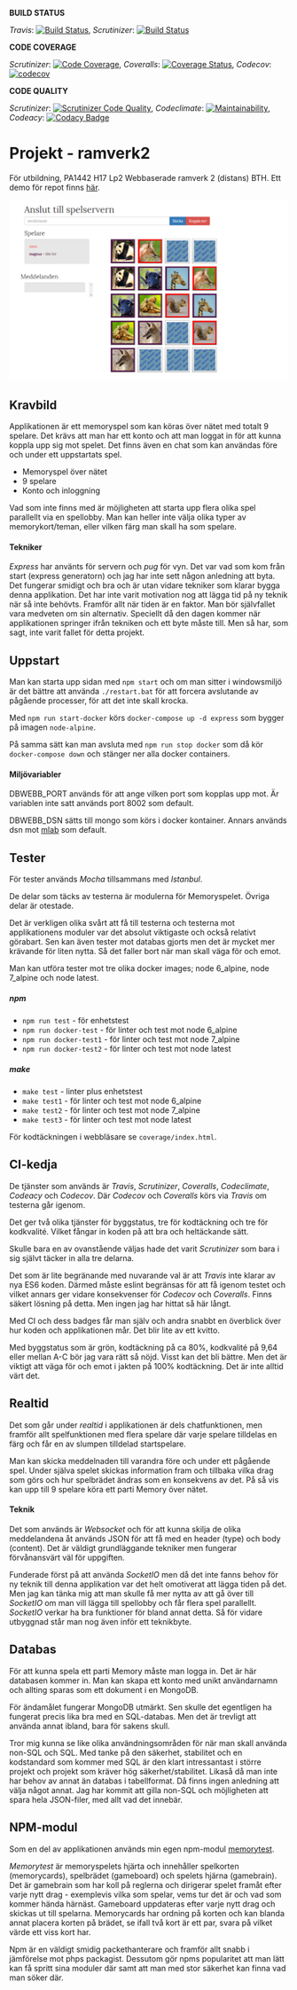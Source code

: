 **BUILD STATUS**

*Travis*: [![Build Status](https://travis-ci.org/bredsjomagnus/ramverk2projekt.svg?branch=master)](https://travis-ci.org/bredsjomagnus/ramverk2projekt), *Scrutinizer*: [![Build Status](https://scrutinizer-ci.com/g/bredsjomagnus/ramverk2projekt/badges/build.png?b=master)](https://scrutinizer-ci.com/g/bredsjomagnus/ramverk2projekt/build-status/master)


**CODE COVERAGE**

*Scrutinizer*: [![Code Coverage](https://scrutinizer-ci.com/g/bredsjomagnus/ramverk2projekt/badges/coverage.png?b=master)](https://scrutinizer-ci.com/g/bredsjomagnus/ramverk2projekt/?branch=master), *Coveralls*: [![Coverage Status](https://coveralls.io/repos/github/bredsjomagnus/ramverk2projekt/badge.svg?branch=master)](https://coveralls.io/github/bredsjomagnus/ramverk2projekt?branch=master), *Codecov*: [![codecov](https://codecov.io/gh/bredsjomagnus/ramverk2projekt/branch/master/graph/badge.svg)](https://codecov.io/gh/bredsjomagnus/ramverk2projekt)

<!-- *Codeclimate*: [![Test Coverage](https://api.codeclimate.com/v1/badges/fe43330227738fcde371/test_coverage)](https://codeclimate.com/github/bredsjomagnus/ramverk2projekt/test_coverage) -->

**CODE QUALITY**

*Scrutinizer*: [![Scrutinizer Code Quality](https://scrutinizer-ci.com/g/bredsjomagnus/ramverk2projekt/badges/quality-score.png?b=master)](https://scrutinizer-ci.com/g/bredsjomagnus/ramverk2projekt/?branch=master), *Codeclimate*: [![Maintainability](https://api.codeclimate.com/v1/badges/fe43330227738fcde371/maintainability)](https://codeclimate.com/github/bredsjomagnus/ramverk2projekt/maintainability), *Codeacy*: [![Codacy Badge](https://api.codacy.com/project/badge/Grade/59e45be9ec944a0b8b08992f61086b85)](https://www.codacy.com/app/bredsjomagnus/ramverk2projekt?utm_source=github.com&amp;utm_medium=referral&amp;utm_content=bredsjomagnus/ramverk2projekt&amp;utm_campaign=Badge_Grade)

# Projekt - ramverk2
För utbildning, PA1442 H17 Lp2 Webbaserade ramverk 2 (distans) BTH.
Ett demo för repot finns [här](http://82.102.5.98:8002/).

![demobild](/public/images/gitimage.png)

## Kravbild
Applikationen är ett memoryspel som kan köras över nätet med totalt 9 spelare. Det krävs att man har ett konto och att man loggat in för att kunna koppla upp sig mot spelet. Det finns även en chat som kan användas före och under ett uppstartats spel.

* Memoryspel över nätet
* 9 spelare
* Konto och inloggning

Vad som inte finns med är möjligheten att starta upp flera olika spel parallellt via en spellobby. Man kan heller inte välja olika typer av memorykort/teman, eller vilken färg man skall ha som spelare.

#### Tekniker
*Express* har använts för servern och *pug* för vyn. Det var vad som kom från start (express generatorn) och jag har inte sett någon anledning att byta. Det fungerar smidigt och bra och är utan vidare tekniker som klarar bygga denna applikation. Det har inte varit motivation nog att lägga tid på ny teknik när så inte behövts. Framför allt när tiden är en faktor. Man bör självfallet vara medveten om sin alternativ. Speciellt då den dagen kommer när applikationen springer ifrån tekniken och ett byte måste till. Men så har, som sagt, inte varit fallet för detta projekt.

## Uppstart
Man kan starta upp sidan med `npm start` och om man sitter i windowsmiljö är det bättre att använda `./restart.bat` för att forcera avslutande av pågående processer, för att det inte skall krocka.

Med `npm run start-docker` körs `docker-compose up -d express` som bygger på imagen `node-alpine`.

På samma sätt kan man avsluta med `npm run stop docker` som då kör `docker-compose down` och stänger ner alla docker containers.

#### Miljövariabler
DBWEBB_PORT används för att ange vilken port som kopplas upp mot. Är variablen inte satt används port 8002 som default.

DBWEBB_DSN sätts till mongo som körs i docker kontainer. Annars används dsn mot [mlab](https://mlab.com/) som default.

## Tester
För tester används *Mocha* tillsammans med *Istanbul*.

De delar som täcks av testerna är modulerna för Memoryspelet. Övriga delar är otestade.

Det är verkligen olika svårt att få till testerna och testerna mot applikationens moduler var det absolut viktigaste och också relativt görabart. Sen kan även tester mot databas gjorts men det är mycket mer krävande för liten nytta. Så det faller bort när man skall väga för och emot.

Man kan utföra tester mot tre olika docker images; node 6_alpine, node 7_alpine och node latest.

##### npm
* `npm run test` - för enhetstest
* `npm run docker-test` - för linter och test mot node 6_alpine
* `npm run docker-test1` - för linter och test mot node 7_alpine
* `npm run docker-test2` - för linter och test mot node latest

##### make

* `make test` - linter plus enhetstest
* `make test1` - för linter och test mot node 6_alpine
* `make test2` - för linter och test mot node 7_alpine
* `make test3` - för linter och test mot node latest

För kodtäckningen i webbläsare se `coverage/index.html`.

## CI-kedja
De tjänster som används är *Travis*, *Scrutinizer*, *Coveralls*, *Codeclimate*, *Codeacy* och *Codecov*. Där *Codecov* och *Coveralls* körs via *Travis* om testerna går igenom.

Det ger två olika tjänster för byggstatus, tre för kodtäckning och tre för kodkvalité. Vilket fångar in koden på att bra och heltäckande sätt.

Skulle bara en av ovanstående väljas hade det varit *Scrutinizer* som bara i sig självt täcker in alla tre delarna.

Det som är lite begränande med nuvarande val är att *Travis* inte klarar av nya ES6 koden. Därmed måste eslint begränsas för att få igenom testet och vilket annars ger vidare konsekvenser för *Codecov* och *Coveralls*. Finns säkert lösning på detta. Men ingen jag har hittat så här långt.

Med CI och dess badges får man själv och andra snabbt en överblick över hur koden och applikationen mår. Det blir lite av ett kvitto.

Med byggstatus som är grön, kodtäckning på ca 80%, kodkvalité på 9,64 eller mellan A-C bör jag vara rätt så nöjd. Visst kan det bli bättre. Men det är viktigt att väga för och emot i jakten på 100% kodtäckning. Det är inte alltid värt det.


## Realtid
Det som går under *realtid* i applikationen är dels chatfunktionen, men framför allt spelfunktionen med flera spelare där varje spelare tilldelas en färg och får en av slumpen tilldelad startspelare.

Man kan skicka meddelnaden till varandra före och under ett pågående spel. Under själva spelet skickas information fram och tillbaka vilka drag som görs och hur spelbrädet ändras som en konsekvens av det. På så vis kan upp till 9 spelare köra ett parti Memory över nätet.

#### Teknik
Det som används är *Websocket* och för att kunna skilja de olika meddelandena åt används JSON för att få med en header (type) och body (content). Det är väldigt grundläggande tekniker men fungerar förvånansvärt väl för uppgiften.

Funderade först på att använda *SocketIO* men då det inte fanns behov för ny teknik till denna applikation var det helt omotiverat att lägga tiden på det. Men jag kan tänka mig att man skulle få mer nytta av att gå över till *SocketIO* om man vill lägga till spellobby och får flera spel parallellt. *SocketIO* verkar ha bra funktioner för bland annat detta. Så för vidare utbyggnad står man nog även inför ett teknikbyte.

## Databas
För att kunna spela ett parti Memory måste man logga in. Det är här databasen kommer in. Man kan skapa ett konto med unikt användarnamn och allting sparas som ett dokument i en MongoDB.

För ändamålet fungerar MongoDB utmärkt. Sen skulle det egentligen ha fungerat precis lika bra med en SQL-databas. Men det är trevligt att använda annat ibland, bara för sakens skull.

Tror mig kunna se like olika användningsområden för när man skall använda non-SQL och SQL. Med tanke på den säkerhet, stabilitet och en kodstandard som kommer med SQL är den klart intressantast i större projekt och projekt som kräver hög säkerhet/stabilitet. Likaså då man inte har behov av annat än databas i tabellformat. Då finns ingen anledning att välja något annat. Jag har kommit att gilla non-SQL och möjligheten att spara hela JSON-filer, med allt vad det innebär.

## NPM-modul
Som en del av applikationen används min egen npm-modul [memorytest](https://www.npmjs.com/package/memorytest).

*Memorytest* är memoryspelets hjärta och innehåller spelkorten (memorycards), spelbrädet (gameboard) och spelets hjärna (gamebrain). Det är gamebrain som har koll på reglerna och dirigerar spelet framåt efter varje nytt drag - exemplevis vilka som spelar, vems tur det är och vad som kommer hända härnäst. Gameboard uppdateras efter varje nytt drag och skickas ut till spelarna. Memorycards har ordning på korten och kan blanda annat placera korten på brädet, se ifall två kort är ett par, svara på vilket värde ett viss kort har.

Npm är en väldigt smidig packethanterare och framför allt snabb i jämförelse mot phps packagist. Dessutom gör npms popularitet att man lätt kan få spritt sina moduler där samt att man med stor säkerhet kan finna vad man söker där.
